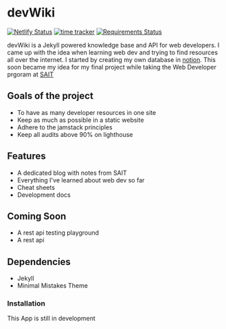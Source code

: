 
# devWiki

[![Netlify Status](https://api.netlify.com/api/v1/badges/3cec1781-706d-4988-91ee-ef812acdad22/deploy-status)](https://app.netlify.com/sites/hungry-swanson-efd6ad/deploys) [![time tracker](https://wakatime.com/badge/github/teamallnighter/devWiki.svg)](https://wakatime.com/badge/github/teamallnighter/devWiki) [![Requirements Status](https://requires.io/github/teamallnighter/devWiki/requirements.svg?branch=master)](https://requires.io/github/teamallnighter/devWiki/requirements/?branch=master) 

devWiki is a Jekyll powered knowledge base and API for web developers. I came up with the idea when learning web dev and trying to find resources all over the internet. I started by creating my own database in [notion](https://notion.io). This soon became my idea for my final project while taking the Web Developer prgoram at [SAIT](https://sait.ca)

## Goals of the project

- To have as many developer resources in one site
- Keep as much as possible in a static website
- Adhere to the jamstack principles 
- Keep all audits above 90% on lighthouse 

## Features

- A dedicated blog with notes from SAIT
- Everything I've learned about web dev so far
- Cheat sheets
- Development docs 


## Coming Soon

- A rest api testing playground 
- A rest api

## Dependencies

- Jekyll
- Minimal Mistakes Theme

### Installation

This App is still in development

